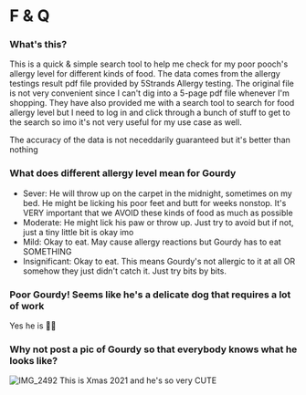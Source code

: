 # F & Q

### What's this?
This is a quick & simple search tool to help me check for my poor pooch's allergy level for different kinds of food. The data comes from the allergy testings result pdf file provided by 5Strands Allergy testing. The original file is not very convenient since I can't dig into a 5-page pdf file whenever I'm shopping. They have also provided me with a search tool to search for food allergy level but I need to log in and click through a bunch of stuff to get to the search so imo it's not very useful for my use case as well.

The accuracy of the data is not neceddarily guaranteed but it's better than nothing

### What does different allergy level mean for Gourdy
- Sever: He will throw up on the carpet in the midnight, sometimes on my bed. He might be licking his poor feet and butt for weeks nonstop. It's VERY important that we AVOID these kinds of food as much as possible
- Moderate: He might lick his paw or throw up. Just try to avoid but if not, just a tiny little bit is okay imo
- Mild: Okay to eat. May cause allergy reactions but Gourdy has to eat SOMETHING
- Insignificant: Okay to eat. This means Gourdy's not allergic to it at all OR somehow they just didn't catch it. Just try bits by bits. 

### Poor Gourdy! Seems like he's a delicate dog that requires a lot of work
Yes he is 🤷‍♀️

### Why not post a pic of Gourdy so that everybody knows what he looks like?
![IMG_2492](https://user-images.githubusercontent.com/31535796/147612223-0ba6b79b-35cc-4c99-baf3-5d63f376ca2b.jpg)
This is Xmas 2021 and he's so very CUTE
